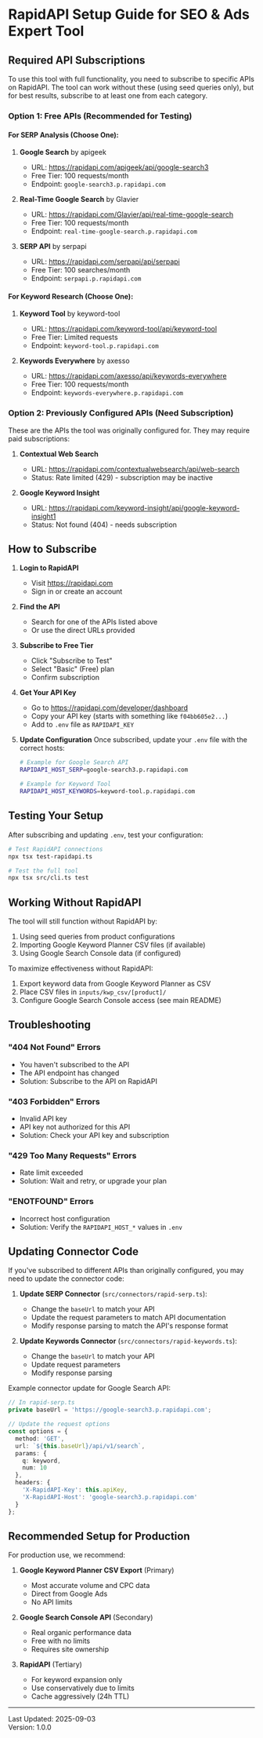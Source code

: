 # RapidAPI Setup Guide for SEO & Ads Expert Tool

## Required API Subscriptions

To use this tool with full functionality, you need to subscribe to specific APIs on RapidAPI. The tool can work without these (using seed queries only), but for best results, subscribe to at least one from each category.

### Option 1: Free APIs (Recommended for Testing)

#### For SERP Analysis (Choose One):
1. **Google Search** by apigeek
   - URL: https://rapidapi.com/apigeek/api/google-search3
   - Free Tier: 100 requests/month
   - Endpoint: `google-search3.p.rapidapi.com`

2. **Real-Time Google Search** by Glavier
   - URL: https://rapidapi.com/Glavier/api/real-time-google-search
   - Free Tier: 100 requests/month
   - Endpoint: `real-time-google-search.p.rapidapi.com`

3. **SERP API** by serpapi
   - URL: https://rapidapi.com/serpapi/api/serpapi
   - Free Tier: 100 searches/month
   - Endpoint: `serpapi.p.rapidapi.com`

#### For Keyword Research (Choose One):
1. **Keyword Tool** by keyword-tool
   - URL: https://rapidapi.com/keyword-tool/api/keyword-tool
   - Free Tier: Limited requests
   - Endpoint: `keyword-tool.p.rapidapi.com`

2. **Keywords Everywhere** by axesso
   - URL: https://rapidapi.com/axesso/api/keywords-everywhere
   - Free Tier: 100 requests/month
   - Endpoint: `keywords-everywhere.p.rapidapi.com`

### Option 2: Previously Configured APIs (Need Subscription)

These are the APIs the tool was originally configured for. They may require paid subscriptions:

1. **Contextual Web Search**
   - URL: https://rapidapi.com/contextualwebsearch/api/web-search
   - Status: Rate limited (429) - subscription may be inactive

2. **Google Keyword Insight**
   - URL: https://rapidapi.com/keyword-insight/api/google-keyword-insight1
   - Status: Not found (404) - needs subscription

## How to Subscribe

1. **Login to RapidAPI**
   - Visit https://rapidapi.com
   - Sign in or create an account

2. **Find the API**
   - Search for one of the APIs listed above
   - Or use the direct URLs provided

3. **Subscribe to Free Tier**
   - Click "Subscribe to Test"
   - Select "Basic" (Free) plan
   - Confirm subscription

4. **Get Your API Key**
   - Go to https://rapidapi.com/developer/dashboard
   - Copy your API key (starts with something like `f04bb605e2...`)
   - Add to `.env` file as `RAPIDAPI_KEY`

5. **Update Configuration**
   Once subscribed, update your `.env` file with the correct hosts:
   ```bash
   # Example for Google Search API
   RAPIDAPI_HOST_SERP=google-search3.p.rapidapi.com
   
   # Example for Keyword Tool
   RAPIDAPI_HOST_KEYWORDS=keyword-tool.p.rapidapi.com
   ```

## Testing Your Setup

After subscribing and updating `.env`, test your configuration:

```bash
# Test RapidAPI connections
npx tsx test-rapidapi.ts

# Test the full tool
npx tsx src/cli.ts test
```

## Working Without RapidAPI

The tool will still function without RapidAPI by:
1. Using seed queries from product configurations
2. Importing Google Keyword Planner CSV files (if available)
3. Using Google Search Console data (if configured)

To maximize effectiveness without RapidAPI:
1. Export keyword data from Google Keyword Planner as CSV
2. Place CSV files in `inputs/kwp_csv/[product]/`
3. Configure Google Search Console access (see main README)

## Troubleshooting

### "404 Not Found" Errors
- You haven't subscribed to the API
- The API endpoint has changed
- Solution: Subscribe to the API on RapidAPI

### "403 Forbidden" Errors  
- Invalid API key
- API key not authorized for this API
- Solution: Check your API key and subscription

### "429 Too Many Requests" Errors
- Rate limit exceeded
- Solution: Wait and retry, or upgrade your plan

### "ENOTFOUND" Errors
- Incorrect host configuration
- Solution: Verify the `RAPIDAPI_HOST_*` values in `.env`

## Updating Connector Code

If you've subscribed to different APIs than originally configured, you may need to update the connector code:

1. **Update SERP Connector** (`src/connectors/rapid-serp.ts`):
   - Change the `baseUrl` to match your API
   - Update the request parameters to match API documentation
   - Modify response parsing to match the API's response format

2. **Update Keywords Connector** (`src/connectors/rapid-keywords.ts`):
   - Change the `baseUrl` to match your API
   - Update request parameters
   - Modify response parsing

Example connector update for Google Search API:
```typescript
// In rapid-serp.ts
private baseUrl = 'https://google-search3.p.rapidapi.com';

// Update the request options
const options = {
  method: 'GET',
  url: `${this.baseUrl}/api/v1/search`,
  params: {
    q: keyword,
    num: 10
  },
  headers: {
    'X-RapidAPI-Key': this.apiKey,
    'X-RapidAPI-Host': 'google-search3.p.rapidapi.com'
  }
};
```

## Recommended Setup for Production

For production use, we recommend:

1. **Google Keyword Planner CSV Export** (Primary)
   - Most accurate volume and CPC data
   - Direct from Google Ads
   - No API limits

2. **Google Search Console API** (Secondary)
   - Real organic performance data
   - Free with no limits
   - Requires site ownership

3. **RapidAPI** (Tertiary)
   - For keyword expansion only
   - Use conservatively due to limits
   - Cache aggressively (24h TTL)

---

Last Updated: 2025-09-03  
Version: 1.0.0
